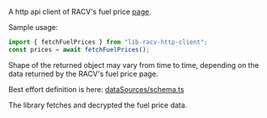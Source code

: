 A http api client of RACV's fuel price [page](https://www.racv.com.au/on-the-road/driving-maintenance/fuel-prices.html).

Sample usage:

```typescript
import { fetchFuelPrices } from "lib-racv-http-client";
const prices = await fetchFuelPrices();
```

Shape of the returned object may vary from time to time, depending on the data returned by the RACV's fuel price page.

Best effort definition is here: [dataSources/schema.ts](dataSources/schema.ts)

The library fetches and decrypted the fuel price data.
